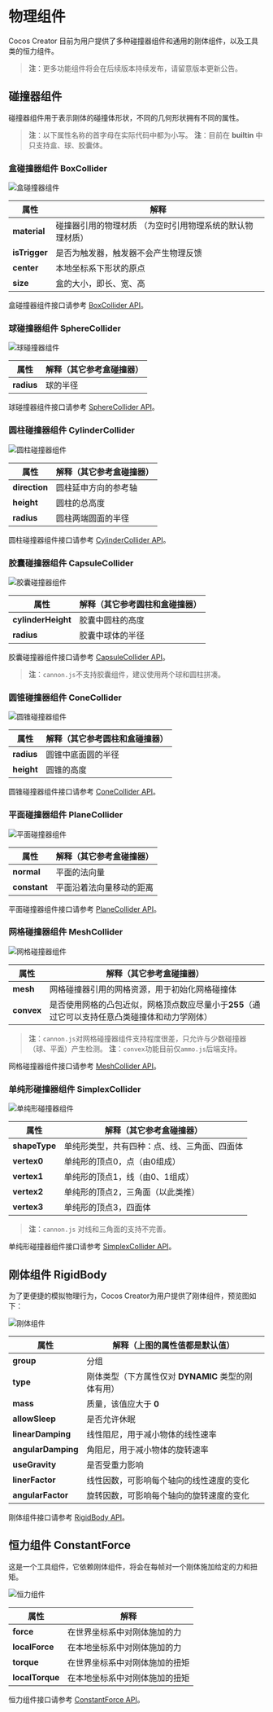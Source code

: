 # 物理组件

Cocos Creator 目前为用户提供了多种碰撞器组件和通用的刚体组件，以及工具类的恒力组件。

> **注**：更多功能组件将会在后续版本持续发布，请留意版本更新公告。

## 碰撞器组件

碰撞器组件用于表示刚体的碰撞体形状，不同的几何形状拥有不同的属性。

> **注**：以下属性名称的首字母在实际代码中都为小写。
> **注**：目前在 __builtin__ 中只支持盒、球、胶囊体。

### 盒碰撞器组件 BoxCollider

![盒碰撞器组件](img/collider-box.jpg)

  属性 | 解释
  ---|---
  **material** | 碰撞器引用的物理材质 （为空时引用物理系统的默认物理材质）
  **isTrigger** | 是否为触发器，触发器不会产生物理反馈
  **center**  |  本地坐标系下形状的原点
  **size**  |  盒的大小，即长、宽、高

盒碰撞器组件接口请参考 [BoxCollider API](https://docs.cocos.com/creator/3.0/api/zh/classes/physics.boxcollider.html)。

### 球碰撞器组件 SphereCollider

![球碰撞器组件](img/collider-sphere.jpg)

属性 | 解释（其它参考盒碰撞器）
---|---
**radius** | 球的半径

球碰撞器组件接口请参考 [SphereCollider API](https://docs.cocos.com/creator/3.0/api/zh/classes/physics.spherecollider.html)。

### 圆柱碰撞器组件 CylinderCollider

![圆柱碰撞器组件](img/collider-cylinder.jpg)

属性 | 解释（其它参考盒碰撞器）
---|---
**direction** | 圆柱延申方向的参考轴
**height** | 圆柱的总高度
**radius** | 圆柱两端圆面的半径

圆柱碰撞器组件接口请参考 [CylinderCollider API](https://docs.cocos.com/creator/3.0/api/zh/classes/physics.cylindercollider.html)。

### 胶囊碰撞器组件 CapsuleCollider

![胶囊碰撞器组件](img/collider-capsule.jpg)

属性 | 解释（其它参考圆柱和盒碰撞器）
---|---
**cylinderHeight** | 胶囊中圆柱的高度
**radius** | 胶囊中球体的半径

胶囊碰撞器组件接口请参考 [CapsuleCollider API](https://docs.cocos.com/creator/3.0/api/zh/classes/physics.capsulecollider.html)。

> **注**：`cannon.js`不支持胶囊组件，建议使用两个球和圆柱拼凑。

### 圆锥碰撞器组件 ConeCollider

![圆锥碰撞器组件](img/collider-cone.jpg)

属性 | 解释（其它参考圆柱和盒碰撞器）
---|---
**radius** | 圆锥中底面圆的半径
**height** | 圆锥的高度

圆锥碰撞器组件接口请参考 [ConeCollider API](https://docs.cocos.com/creator/3.0/api/zh/classes/physics.conecollider.html)。

### 平面碰撞器组件 PlaneCollider

![平面碰撞器组件](img/collider-plane.jpg)

属性 | 解释（其它参考盒碰撞器）
---|---
**normal** | 平面的法向量
**constant** | 平面沿着法向量移动的距离

平面碰撞器组件接口请参考 [PlaneCollider API](https://docs.cocos.com/creator/3.0/api/zh/classes/physics.planecollider.html)。

### 网格碰撞器组件 MeshCollider

![网格碰撞器组件](img/collider-mesh.jpg)

属性 | 解释（其它参考盒碰撞器）
---|---
**mesh** | 网格碰撞器引用的网格资源，用于初始化网格碰撞体
**convex** | 是否使用网格的凸包近似，网格顶点数应尽量小于**255**（通过它可以支持任意凸类碰撞体和动力学刚体）

> **注**：`cannon.js`对网格碰撞器组件支持程度很差，只允许与少数碰撞器（球、平面）产生检测。
> **注**：`convex`功能目前仅`ammo.js`后端支持。

网格碰撞器组件接口请参考 [MeshCollider API](https://docs.cocos.com/creator/3.0/api/zh/classes/physics.meshcollider.html)。

### 单纯形碰撞器组件 SimplexCollider

![单纯形碰撞器组件](img/collider-simplex.jpg)

属性 | 解释（其它参考盒碰撞器）
---|---
**shapeType** | 单纯形类型，共有四种：点、线、三角面、四面体
**vertex0** | 单纯形的顶点0，点（由0组成）
**vertex1** | 单纯形的顶点1，线（由0、1组成）
**vertex2** | 单纯形的顶点2，三角面（以此类推）
**vertex3** | 单纯形的顶点3，四面体

> **注**：`cannon.js` 对线和三角面的支持不完善。

单纯形碰撞器组件接口请参考 [SimplexCollider API](https://docs.cocos.com/creator/3.0/api/zh/classes/physics.simplexcollider.html)。

## 刚体组件 RigidBody

为了更便捷的模拟物理行为，Cocos Creator为用户提供了刚体组件，预览图如下：

![刚体组件](img/rigid-body.jpg)

属性 | 解释（上图的属性值都是默认值）
---|---
**group** |  分组
**type**  | 刚体类型（下方属性仅对 __DYNAMIC__ 类型的刚体有用）
**mass** |  质量，该值应大于 __0__
**allowSleep** | 是否允许休眠
**linearDamping** |  线性阻尼，用于减小物体的线性速率
**angularDamping** |  角阻尼，用于减小物体的旋转速率
**useGravity** |  是否受重力影响
**linerFactor** | 线性因数，可影响每个轴向的线性速度的变化
**angularFactor** | 旋转因数，可影响每个轴向的旋转速度的变化

刚体组件接口请参考 [RigidBody API](https://docs.cocos.com/creator/3.0/api/zh/classes/physics.rigidbody.html)。

## 恒力组件 ConstantForce

这是一个工具组件，它依赖刚体组件，将会在每帧对一个刚体施加给定的力和扭矩。

![恒力组件](img/constant-force.jpg)

属性 | 解释
---|---
**force** |  在世界坐标系中对刚体施加的力
**localForce** |  在本地坐标系中对刚体施加的力
**torque** |  在世界坐标系中对刚体施加的扭矩
**localTorque** |   在本地坐标系中对刚体施加的扭矩

恒力组件接口请参考 [ConstantForce API](https://docs.cocos.com/creator/3.0/api/zh/classes/physics.constantforce.html)。
